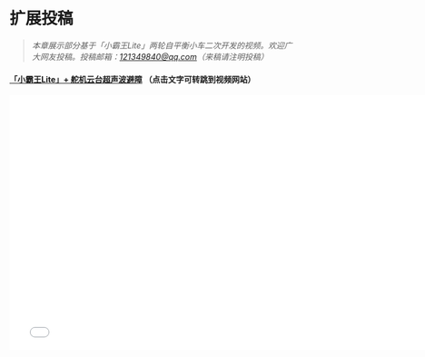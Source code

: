 # 扩展投稿

> *本章展示部分基于「小霸王Lite」两轮自平衡小车二次开发的视频。欢迎广大网友投稿。投稿邮箱：121349840@qq.com（来稿请注明投稿）*

#### [「小霸王Lite」+ 舵机云台超声波避障](https://www.bilibili.com/video/av80150048) （点击文字可转跳到视频网站）

<iframe width="760" height="450" 
src="//player.bilibili.com/player.html?aid=80150048&cid=137161752&page=1" scrolling="no" border="0" frameborder="no" framespacing="0" allowfullscreen="true"> </iframe>

